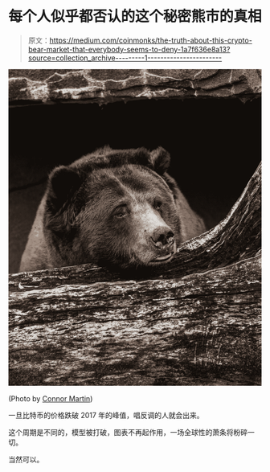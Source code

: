 # 每个人似乎都否认的这个秘密熊市的真相

> 原文：<https://medium.com/coinmonks/the-truth-about-this-crypto-bear-market-that-everybody-seems-to-deny-1a7f636e8a13?source=collection_archive---------1----------------------->

![](img/2ca83809b5b89eac758386aabd0001be.png)

(Photo by [Connor Martin](https://www.pexels.com/photo/a-brown-bear-on-brown-tree-trunk-10086380/))

一旦比特币的价格跌破 2017 年的峰值，唱反调的人就会出来。

这个周期是不同的，模型被打破，图表不再起作用，一场全球性的萧条将粉碎一切。

当然可以。